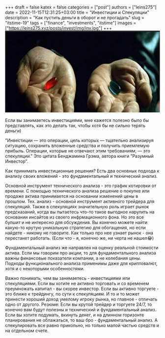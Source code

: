 +++ 
draft = false
katex = false
categories = ["post"]
authors = ["leins275"]
date = 2022-11-15T12:31:25+03:00
title = "Инвестиции и Спекуляции"
description = "Как пустить деньги в оборот и не прогадать"
slug = "itstime-19"
tags = ["finance", "investments", "itstime"]
images = ["https://leins275.xyz/posts/invest/img/inv.jpg"]
+++
![инвестиции vs спекуляции](img/inv.jpg)

Если вы занимаетесь инвестициями, мне кажется полезно было бы представлять, как это делать так, чтобы хотя бы не сильно терять деньги)

"Инвестиции — это операции, цель которых — тщательно анализируя ситуацию, сохранить вложенные средства и получить приемлемую прибыль. Операции, которые не отвечают этим требованиям, — это спекуляции." Это цитата Бенджамина Грэма, автора книги "Разумный Инвестор".

Как принимать инвестиционные решения?
Есть два основных подхода к анализу своих вложений - это фундаментальный и технический анализ. 

Основной инструмент технического анализа - это график котировки от времени. С помощью технического анализа решение о покупке или продаже актива принимается на основании изменений цены в прошлом. Тех. анализ - основной инструмент активного трейдера для спекуляций. Также в спекуляциях значительную роль играет рынок предсказаний, когда вы пытаетесь что-то такое выгодное нарулить на основании инсайтов из своего инфрмационного фона. Но это все булшит и не интересно для обсуждения. Вы конечно можете найти какую-то крутую уникальную стратегию для обогащения, но если найдете - никому не говорите. Как только про нее узнает рынок - она перестанет работать. (Если что - я, конечно же, ни черта не нашел😂)

Фундаментальный анализ же направлен на оценку реальной стоимости актива. Если мы говорим про акции, то для фундаментального анализа важны финансовые показатели компании, а не колебания цены. Подходы функционального анализа применимы даже для криптовалют, хотя и с некоторыми особенностями.

Важно понимать, чем вы занимаетесь - инвестициями или спекуляциями. Если вы хотите не активно торговать и со временем преумножать капитал - вы скорее инвестор. Если вы активно торгуете - это ближе к трейдингу, по сути к спекуляциям. И то и то может принести хороший доход умелому игроку рынка, но главное - отличать одно от другого.
Резюме: Если вы крутой трейдер и торгуете 24/7, то конечно вам будут полезны и технический и фундаментальный анализ. Если вы хотите подумать, вкинуть денег, и на длинном горизонте планирования не облажаться, то ваш бро - фундаментальный анализ. А спекулировать все равно прикольно, но только малой частью средств и на отдельном счете.
